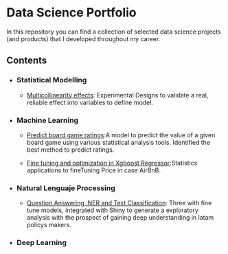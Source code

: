 # Data Science Portfolio

In this repository you can find a collection of selected data science projects (and products) that I developed throughout my career.

## Contents 

- ### Statistical Modelling
  - [Multicollinearity effects](https://colab.research.google.com/drive/1LaqJp4OpYnAq19ZRFHcx79N-kb2huuN-#scrollTo=nw2QpPpEoGa7): Experimental Designs to validate a real, reliable effect into variables to define model.

- ### Machine Learning
  - [Predict board game ratings](https://github.com/carlosjimenez88M/DataSciencePortfolio/tree/master/Machine_Learning):A model to predict the value of a given board game using various statistical analysis tools. Identified the best method to predict ratings. 

  - [Fine tuning and optimization in Xgboost Regressor](https://github.com/carlosjimenez88M/DataSciencePortfolio/tree/master/Machine_Learning):Statistics applications to fineTuning Price in case AirBnB.

- ### Natural Lenguaje Processing
  - [Question Answering, NER and Text Classification](https://danieljimenez.shinyapps.io/hola_g/): Three with fine tune models, integrated with Shiny to generate a exploratory analysis with the prospect of gaining deep understanding in latam policys makers.

- ### Deep Learning 
  
